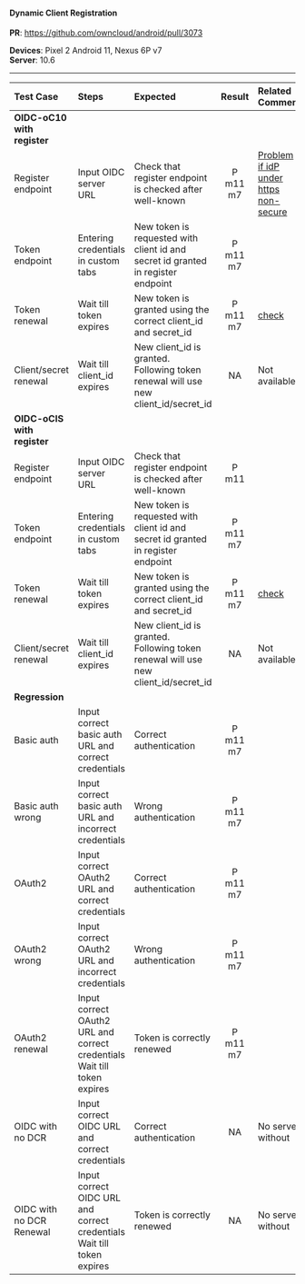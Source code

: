 #### Dynamic Client Registration

**PR**: https://github.com/owncloud/android/pull/3073

**Devices**: Pixel 2 Android 11, Nexus 6P v7<br>
**Server**: 10.6


---

 
| Test Case | Steps | Expected | Result | Related Comment  | 
| :-------- | :---- | :------- | :----: | :--------------- | 
|**OIDC-oC10 with register**||||||
| Register endpoint | Input OIDC server URL | Check that register endpoint is checked after well-known | P m11 m7 | [Problem if idP under https non-secure ](https://github.com/owncloud/android/issues/3109)|
| Token endpoint | Entering credentials in custom tabs | New token is requested with client id and secret id granted in register endpoint | P m11 m7 |  |
| Token renewal | Wait till token expires | New token is granted using the correct client\_id and secret\_id | P m11 m7 | [check](https://github.com/owncloud/android/issues/3107) |
| Client/secret renewal | Wait till client_id expires | New client_id is granted. Following token renewal will use new client\_id/secret\_id | NA | Not available |
|**OIDC-oCIS with register**||||||
| Register endpoint | Input OIDC server URL | Check that register endpoint is checked after well-known | P m11 |  |
| Token endpoint | Entering credentials in custom tabs | New token is requested with client id and secret id granted in register endpoint | P m11 m7 |  |
| Token renewal | Wait till token expires | New token is granted using the correct client\_id and secret\_id | P m11 m7 | [check](https://github.com/owncloud/android/issues/3107) |
| Client/secret renewal | Wait till client_id expires | New client_id is granted. Following token renewal will use new client\_id/secret\_id | NA | Not available |
|**Regression**||||||
| Basic auth | Input correct basic auth URL and correct credentials | Correct authentication | P m11 m7 |
| Basic auth wrong | Input correct basic auth URL and incorrect credentials | Wrong authentication | P m11 m7 |
| OAuth2 | Input correct OAuth2 URL and correct credentials | Correct authentication |P m11 m7 |
| OAuth2 wrong | Input correct OAuth2 URL and incorrect credentials | Wrong authentication | P m11 m7  |
| OAuth2 renewal | Input correct OAuth2 URL and correct credentials<br>Wait till token expires | Token is correctly renewed | P m11 m7 |
| OIDC with no DCR | Input correct OIDC URL and correct credentials | Correct authentication | NA  | No server without
| OIDC with no DCR Renewal | Input correct OIDC URL and correct credentials<br>Wait till token expires | Token is correctly renewed| NA  | No server without